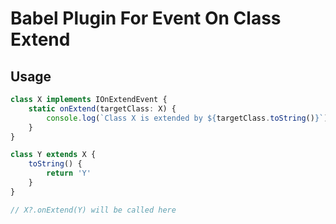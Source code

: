 # Babel Plugin For Event On Class Extend

## Usage

```ts
class X implements IOnExtendEvent {
	static onExtend(targetClass: X) {
		console.log(`Class X is extended by ${targetClass.toString()}`)
	}
}

class Y extends X {
	toString() {
		return 'Y'
	}
}

// X?.onExtend(Y) will be called here
```
